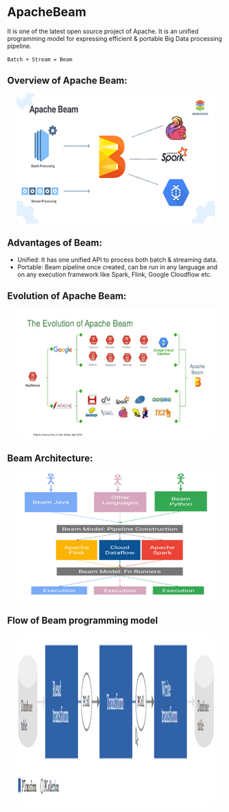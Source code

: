# ApacheBeam
It is one of the latest open source project of Apache. It is an unified programming model for expressing efficient & portable Big Data processing pipeline.
```
Batch + Stream = Beam
```
## Overview of Apache Beam:
<p align="center">
  <img width="460" height="300" src="wiki/images/beam_overview.png">
</p>

## Advantages of Beam:
- Unified:
It has one unified API to process both batch & streaming data.
- Portable:
Beam pipeline once created, can be run in any language and on any execution framework like Spark, Flink, Google Cloudflow etc.

## Evolution of Apache Beam:
<p align="center">
  <img width="460" height="300" src="wiki/images/evolution_of_beam.jpg">
</p>

## Beam Architecture:
<p align="center">
  <img width="460" height="300" src="wiki/images/beam_architecture.png">
</p>

## Flow of Beam programming model
<p align="center">
  <img width="460" height="400" src="wiki/images/flow_of_beam_programming_model.png">
</p>

